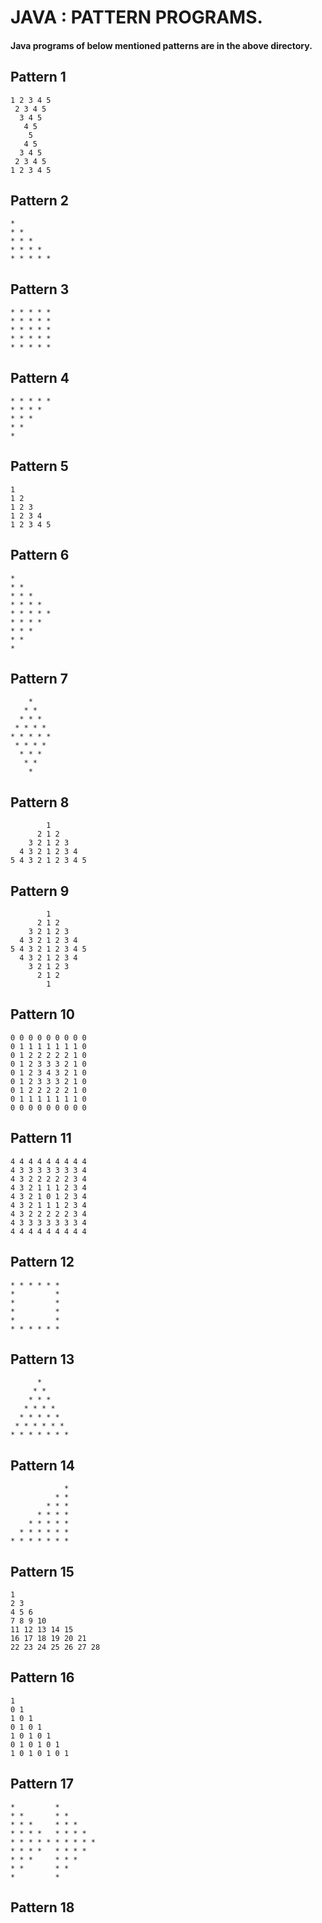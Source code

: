 # JAVA : PATTERN PROGRAMS.

#### Java programs of below mentioned patterns are in the above directory.

## Pattern 1

```
1 2 3 4 5
 2 3 4 5
  3 4 5
   4 5
    5
   4 5
  3 4 5
 2 3 4 5
1 2 3 4 5
```
## Pattern 2
```
* 
* *
* * *
* * * *
* * * * *
```
## Pattern 3
```
* * * * * 
* * * * * 
* * * * * 
* * * * * 
* * * * * 
```
## Pattern 4
```
* * * * * 
* * * *
* * *
* *
*
```
## Pattern 5
```
1 
1 2       
1 2 3     
1 2 3 4   
1 2 3 4 5
```
## Pattern 6
```
* 
* *
* * *
* * * *
* * * * *
* * * *
* * *
* *
*
```
## Pattern 7
```
    * 
   * *
  * * *
 * * * *
* * * * *
 * * * *
  * * *
   * *
    *
```
## Pattern 8
```
        1 
      2 1 2
    3 2 1 2 3
  4 3 2 1 2 3 4
5 4 3 2 1 2 3 4 5
```
## Pattern 9
```
        1         
      2 1 2       
    3 2 1 2 3     
  4 3 2 1 2 3 4   
5 4 3 2 1 2 3 4 5 
  4 3 2 1 2 3 4
    3 2 1 2 3
      2 1 2
        1
```
## Pattern 10
```
0 0 0 0 0 0 0 0 0 
0 1 1 1 1 1 1 1 0
0 1 2 2 2 2 2 1 0
0 1 2 3 3 3 2 1 0
0 1 2 3 4 3 2 1 0
0 1 2 3 3 3 2 1 0
0 1 2 2 2 2 2 1 0
0 1 1 1 1 1 1 1 0
0 0 0 0 0 0 0 0 0
```
## Pattern 11
```
4 4 4 4 4 4 4 4 4 
4 3 3 3 3 3 3 3 4
4 3 2 2 2 2 2 3 4
4 3 2 1 1 1 2 3 4
4 3 2 1 0 1 2 3 4
4 3 2 1 1 1 2 3 4
4 3 2 2 2 2 2 3 4
4 3 3 3 3 3 3 3 4
4 4 4 4 4 4 4 4 4
```
## Pattern 12
```
* * * * * *
*         *
*         *
*         *
*         *
* * * * * *
```
## Pattern 13
```
      * 
     * *
    * * *
   * * * *
  * * * * *
 * * * * * *
* * * * * * *
```
## Pattern 14
```
            * 
          * *
        * * *
      * * * *
    * * * * *
  * * * * * *
* * * * * * *
```
## Pattern 15
```
1 
2 3
4 5 6
7 8 9 10
11 12 13 14 15
16 17 18 19 20 21
22 23 24 25 26 27 28
```
## Pattern 16
```
1 
0 1
1 0 1
0 1 0 1
1 0 1 0 1
0 1 0 1 0 1
1 0 1 0 1 0 1
```
## Pattern 17
```
*         * 
* *       * *
* * *     * * *
* * * *   * * * *
* * * * * * * * * *
* * * *   * * * *
* * *     * * *
* *       * *
*         *
```
## Pattern 18
```

```
